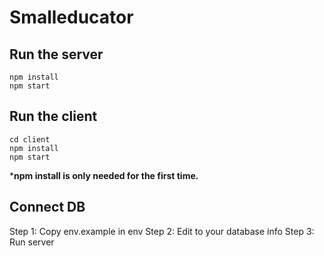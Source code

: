 # Smalleducator
## Run the server

    npm install
    npm start
## Run the client

    cd client
    npm install
    npm start

***npm install is only needed for the first time.**

## Connect DB
Step 1: Copy env.example in env
Step 2: Edit to your database info
Step 3: Run server
 
